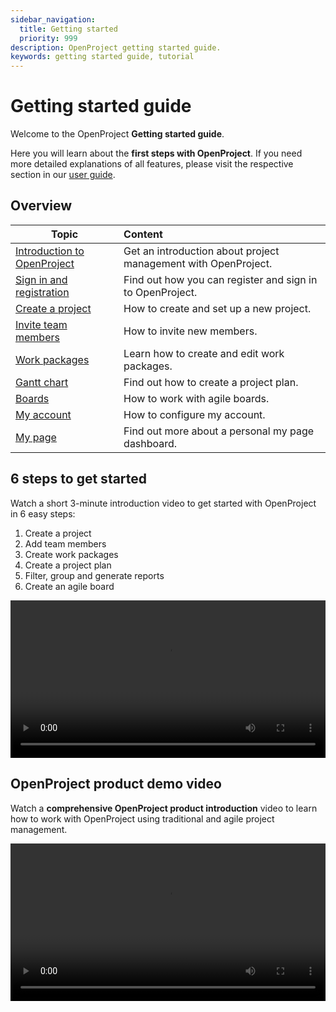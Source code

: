 ```yaml
---
sidebar_navigation:
  title: Getting started
  priority: 999
description: OpenProject getting started guide.
keywords: getting started guide, tutorial
---
```


# Getting started guide

Welcome to the OpenProject **Getting started guide**.

Here you will learn about the **first steps with OpenProject**. If you need more detailed explanations of all features, please visit the respective section in our [user guide](../user-guide/).

## Overview

| Topic                                                   | Content                                                        |
|---------------------------------------------------------|:---------------------------------------------------------------|
| [Introduction to OpenProject](openproject-introduction) | Get an introduction about project management with OpenProject. |
| [Sign in and registration](sign-in-registration)        | Find out how you can register and sign in to OpenProject.      |
| [Create a project](projects)                            | How to create and set up a new project.                        |
| [Invite team members](invite-members)                   | How to invite new members.                                     |
| [Work packages](work-packages-introduction)             | Learn how to create and edit work packages.                    |
| [Gantt chart](gantt-chart-introduction)                 | Find out how to create a project plan.                         |
| [Boards](boards-introduction)                           | How to work with agile boards.                                 |
| [My account](my-account)                                | How to configure my account.                                   |
| [My page](my-page)                                      | Find out more about a personal my page dashboard.              |

## 6 steps to get started

Watch a short 3-minute introduction video to get started with OpenProject in 6 easy steps:

1. Create a project
2. Add team members
3. Create work packages
4. Create a project plan
5. Filter, group and generate reports
6. Create an agile board

<video src="https://openproject-docs.s3.eu-central-1.amazonaws.com/videos/OpenProject-Getting-started.mp4" type="video/mp4" controls="" style="width:100%"></video>

## OpenProject product demo video

Watch a **comprehensive OpenProject product introduction** video to learn how to work with OpenProject using traditional and agile project management.

<video src="https://openproject-docs.s3.eu-central-1.amazonaws.com/videos/OpenProject-product-demo-webinar-2.mp4" type="video/mp4" controls="" style="width:100%"></video>

